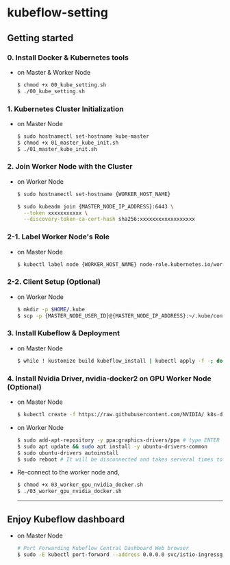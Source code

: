 # kubeflow-setting

## Getting started

### 0. Install Docker & Kubernetes tools
   - on Master & Worker Node
      ```sh
      $ chmod +x 00_kube_setting.sh
      $ ./00_kube_setting.sh
      ```

### 1. Kubernetes Cluster Initialization
  - on Master Node
    ```sh
    $ sudo hostnamectl set-hostname kube-master
    $ chmod +x 01_master_kube_init.sh
    $ ./01_master_kube_init.sh
    ```

### 2. Join Worker Node with the Cluster
  - on Worker Node
    ```sh
    $ sudo hostnamectl set-hostname {WORKER_HOST_NAME}

    $ sudo kubeadm join {MASTER_NODE_IP_ADDRESS}:6443 \
      --token xxxxxxxxxxx \
      --discovery-token-ca-cert-hash sha256:xxxxxxxxxxxxxxxxxx
    ```

### 2-1. Label Worker Node's Role
  - on Master Node
    ```sh
    $ kubectl label node {WORKER_HOST_NAME} node-role.kubernetes.io/worker=worker
    ```

### 2-2. Client Setup (Optional)
  - on Worker Node
    ```sh
    $ mkdir -p $HOME/.kube
    $ scp -p {MASTER_NODE_USER_ID}@{MASTER_NODE_IP_ADDRESS}:~/.kube/config ~/.kube/config
    ```

### 3. Install Kubeflow & Deployment
  - on Master Node
    ```sh
    $ while ! kustomize build kubeflow_install | kubectl apply -f -; do echo "Retrying to apply resources"; sleep 10; done
    ```

### 4. Install Nvidia Driver, nvidia-docker2 on GPU Worker Node (Optional)

  - on Master Node
    ```sh
    $ kubectl create -f https://raw.githubusercontent.com/NVIDIA/ k8s-device-plugin/v0.10.0/nvidia-device-plugin.yml
    ```

  - on Worker Node
    ```sh
    $ sudo add-apt-repository -y ppa:graphics-drivers/ppa # type ENTER
    $ sudo apt update && sudo apt install -y ubuntu-drivers-common
    $ sudo ubuntu-drivers autoinstall
    $ sudo reboot # It will be disconnected and takes serveral times to reboot itself.
    ```

  - Re-connect to the worker node and,
    ```sh
    $ chmod +x 03_worker_gpu_nvidia_docker.sh
    $ ./03_worker_gpu_nvidia_docker.sh
    ```
    ---


## Enjoy Kubeflow dashboard
  - on Master Node
    ```sh
    # Port Forwarding Kubeflow Central Dashboard Web browser 
    $ sudo -E kubectl port-forward --address 0.0.0.0 svc/istio-ingressgateway -n istio-system 80:80 &
    ```